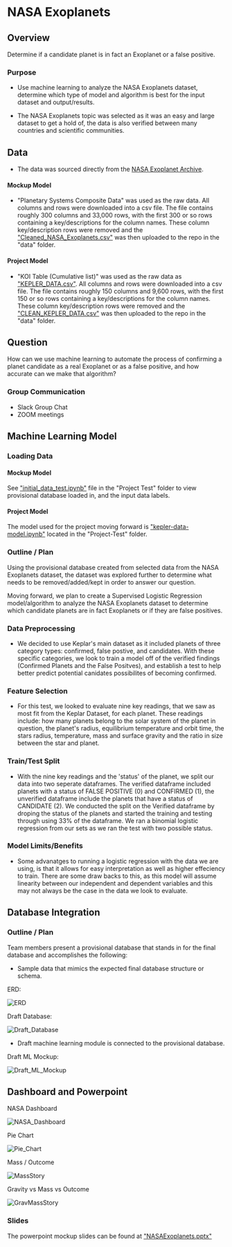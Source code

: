 # NASA Exoplanets

## Overview

Determine if a candidate planet is in fact an Exoplanet or a false positive.

### Purpose

* Use machine learning to analyze the NASA Exoplanets dataset, determine which type of model and algorithm is best for the input dataset and output/results.

* The NASA Exoplanets topic was selected as it was an easy and large dataset to get a hold of, the data is also verified between many countries and scientific communities.

## Data

* The data was sourced directly from the [NASA Exoplanet Archive](https://exoplanetarchive.ipac.caltech.edu/docs/data.html).


#### Mockup Model

* "Planetary Systems Composite Data" was used as the raw data. All columns and rows were downloaded into a csv file. The file contains roughly 300 columns and 33,000 rows, with the first 300 or so rows containing a key/descriptions for the column names. These column key/description rows were removed and the ["Cleaned_NASA_Exoplanets.csv"](https://github.com/psidhu42/Group-3-NASA-Exoplanets/blob/main/data/Cleaned_NASA_Exoplanets.csv) was then uploaded to the repo in the "data" folder.

#### Project Model

* "KOI Table (Cumulative list)" was used as the raw data as ["KEPLER_DATA.csv"](https://github.com/psidhu42/Group-3-NASA-Exoplanets/blob/main/data/KEPLER_DATASET.csv). All columns and rows were downloaded into a csv file. The file contains roughly 150 columns and 9,600 rows, with the first 150 or so rows containing a key/descriptions for the column names. These column key/description rows were removed and the ["CLEAN_KEPLER_DATA.csv"](https://github.com/psidhu42/Group-3-NASA-Exoplanets/blob/main/data/CLEAN_KEPLER_DATASET.csv) was then uploaded to the repo in the "data" folder.

## Question

How can we use machine learning to automate the process of confirming a planet candidate as a real Exoplanet or as a false positive, and how accurate can we make that algorithm?

### Group Communication

* Slack Group Chat
* ZOOM meetings

## Machine Learning Model

### Loading Data

#### Mockup Model

See ["initial_data_test.ipynb"](/Project-Test/initial_data_test.ipynb) file in the "Project Test" folder to view provisional database loaded in, and the input data labels.

#### Project Model

The model used for the project moving forward is ["kepler-data-model.ipynb"](https://github.com/psidhu42/Group-3-NASA-Exoplanets/blob/main/Project-Test/kepler-data-model.ipynb) located in the "Project-Test" folder.

### Outline / Plan

Using the provisional database created from selected data from the NASA Exoplanets dataset, the dataset was explored further to determine what needs to be removed/added/kept in order to answer our question.

Moving forward, we plan to create a Supervised Logistic Regression model/algorithm to analyze the NASA Exoplanets dataset to determine which candidate planets are in fact Exoplanets or if they are false positives.

### Data Preprocessing

* We decided to use Keplar's main dataset as it included planets of three category types: confirmed,
false postive, and candidates. With these specific categories, we look to train a model off of the verified findings (Confirmed Planets and the False Positves), and establish a test to help better predict potential canidates possibilites of becoming confirmed. 

### Feature Selection

* For this test, we looked to evaluate nine key readings, that we saw as most fit from the Keplar Dataset, for each planet. These readings include: how many planets belong to the solar system of the planet in question, the planet's radius, equilibrium temperature and orbit time, the stars radius, temperature, mass and surface gravity and the ratio in size between the star and planet.

### Train/Test Split

* With the nine key readings and the 'status' of the planet, we split our data into two seperate dataframes. The verified dataframe included planets with a status of FALSE POSITIVE (0) and CONFIRMED (1), the unverified dataframe include the planets that have a status of CANDIDATE (2). We conducted the split on the Verified dataframe by droping the status of the planets and started the training and testing through using 33% of the dataframe. We ran a binomial logistic regression from our sets as we ran the test with two possible status. 

### Model Limits/Benefits

* Some advanatges to running a logistic regression with the data we are using, is that it allows for easy interpretation as well as higher effeciency to train. There are some draw backs to this, as this model will assume linearity between our independent and dependent variables and this may not always be the case in the data we look to evaluate.

## Database Integration

### Outline / Plan

Team members present a provisional database that stands in for the final database and accomplishes the following:

* Sample data that mimics the expected final database structure or schema.

ERD:

![ERD](https://raw.githubusercontent.com/psidhu42/Group-3-NASA-Exoplanets/Kris/Project-Test/QuickDBD-export.png)


Draft Database:

![Draft_Database](https://raw.githubusercontent.com/psidhu42/Group-3-NASA-Exoplanets/Kris/Project-Test/Draft_Database.png)



* Draft machine learning module is connected to the provisional database.

Draft ML Mockup:

![Draft_ML_Mockup](https://raw.githubusercontent.com/psidhu42/Group-3-NASA-Exoplanets/Kris/Project-Test/Draft_ML_Module.png)

## Dashboard and Powerpoint

NASA Dashboard

![NASA_Dashboard](https://github.com/psidhu42/Group-3-NASA-Exoplanets/blob/Pritpal/resources/images/NASADashboard.png)

Pie Chart

![Pie_Chart](https://github.com/psidhu42/Group-3-NASA-Exoplanets/blob/main/resources/images/PieStory.png)

Mass / Outcome

![MassStory](https://github.com/psidhu42/Group-3-NASA-Exoplanets/blob/main/resources/images/MassStory.png)

Gravity vs Mass vs Outcome

![GravMassStory](https://github.com/psidhu42/Group-3-NASA-Exoplanets/blob/main/resources/images/GravMassStory.png)

### Slides

The powerpoint mockup slides can be found at ["NASAExoplanets.pptx"](https://github.com/psidhu42/Group-3-NASA-Exoplanets/blob/main/resources/powerpoints/NASAExoplanets.pptx)

